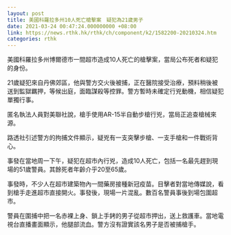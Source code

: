 ```yaml
---
layout: post
title: 美國科羅拉多州10人死亡槍擊案　疑犯為21歲男子
date: 2021-03-24 00:47:24.000000000 +08:00
link: https://news.rthk.hk/rthk/ch/component/k2/1582200-20210324.htm
categories: rthk
---
```


美國科羅拉多州博爾德市一間超市造成10人死亡的槍擊案，當局公布死者和疑犯的身份。

21歲疑犯來自丹佛郊區，他與警方交火後被捕，正在醫院接受治療，預料稍後被送到監獄羈押，等候出庭，面臨謀殺等控罪。警方暫時未確定行兇動機，相信疑犯單獨行事。

匿名執法人員對美聯社說，槍手使用AR-15半自動步槍行兇，當局正追查槍械來源。

路透社引述警方的拘捕文件顯示，疑兇有一支突擊步槍、一支手槍和一件戰術背心。

事發在當地周一下午，疑犯在超市內行兇，造成10人死亡，包括一名最先趕到現場的51歲警員。其餘死者年齡介乎20至65歲。

事發時，不少人在超市建築物內一間藥房接種新冠疫苗。目擊者對當地傳媒說，看到槍手走進超市直接開火。事發後，現場一片混亂。數百名警員事後到場包圍超市。

警員在圍捕中把一名赤裸上身、鎖上手銬的男子從超市押出，送上救護車。當地電視台直播畫面顯示，他腿部流血。警方沒有證實該名男子是否被捕槍手。
